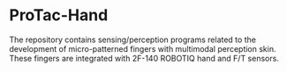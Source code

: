# ProTac-Hand
The repository contains sensing/perception programs related to the development of micro-patterned fingers with multimodal perception skin.
These fingers are integrated with 2F-140 ROBOTIQ hand and F/T sensors.
